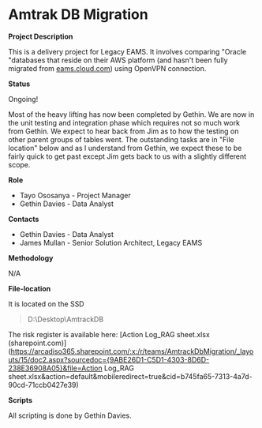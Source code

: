 # Amtrak DB Migration

**Project Description**

This is a delivery project for Legacy EAMS. It involves comparing "Oracle "databases that reside on their AWS platform (and hasn't been fully migrated from [eams.cloud.com](http://eams.cloud.com/)) using OpenVPN connection.

**Status**

Ongoing!

Most of the heavy lifting has now been completed by Gethin. We are now in the unit testing and integration phase which requires not so much work from Gethin. We expect to hear back from Jim as to how the testing on other parent groups of tables went. The outstanding tasks are in "File location" below and as I understand from Gethin, we expect these to be fairly quick to get past except Jim gets back to us with a slightly different scope.

**Role**

- Tayo Ososanya - Project Manager
- Gethin Davies - Data Analyst

**Contacts**

- Gethin Davies - Data Analyst
- James Mullan - Senior Solution Architect, Legacy EAMS

**Methodology**

N/A

**File-location**

It is located on the SSD 

> D:\Desktop\AmtrackDB

The risk register is available here: [Action Log_RAG sheet.xlsx (sharepoint.com)](https://arcadiso365.sharepoint.com/:x:/r/teams/AmtrackDbMigration/_layouts/15/doc2.aspx?sourcedoc={9ABE26D1-C5D1-4303-8D6D-238E36908A05}&file=Action Log_RAG sheet.xlsx&action=default&mobileredirect=true&cid=b745fa65-7313-4a7d-90cd-71ccb0427e39)

**Scripts**

All scripting is done by Gethin Davies.